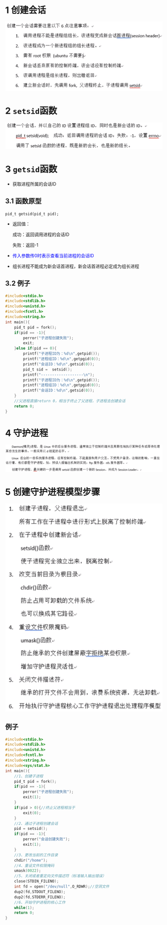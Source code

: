 # 1 创建会话

![image-20201029151539764](07会话与守护进程.assets/image-20201029151539764.png)

# 2 `setsid`函数

![image-20201029153817555](07会话与守护进程.assets/image-20201029153817555.png)

# 3 `getsid`函数

- 获取进程所属的会话ID

## 3.1 函数原型

`pid_t getsid(pid_t pid);`

- 返回值：

    成功：返回调用进程的会话ID

    失败：返回-1

- <font color=blue>传入参数传0时表示查看当前进程的会话ID</font>

- 组长进程不能成为新会话首进程，新会话首进程必定成为组长进程

## 3.2 例子

```c
#include<stdio.h>
#include<stdlib.h>
#include<unistd.h>
#include<fcntl.h>
#include<string.h>
int main(){
    pid_t pid = fork();
    if(pid == -1){
        perror("子进程创建失败");
        exit;
    }else if(pid == 0){
        printf("子进程ID为：%d\n",getpid());
        printf("进程组ID：%d\n",getpgid(0));
        printf("会话ID：%d\n",getsid(0));
        pid_t sid =  setsid();
        printf("-------------------\n");
        printf("子进程ID为：%d\n",getpid());
        printf("进程组ID：%d\n",getpgid(0));
        printf("会话ID：%d\n",getsid(0));
    }
    //父进程直接return 0，相当于终止了父进程，子进程去创建会话
    return 0;
}
```

# 4 守护进程

![image-20201029160829417](07会话与守护进程.assets/image-20201029160829417.png)

# 5 创建守护进程模型步骤

![image-20201029160752489](07会话与守护进程.assets/image-20201029160752489.png)

## 例子

```c
#include<stdio.h>
#include<stdlib.h>
#include<unistd.h>
#include<fcntl.h>
#include<string.h>
#include<sys/stat.h>
int main(){
    //1、创建子进程
    pid_t pid = fork();
    if(pid == -1){
        perror("子进程创建失败");
        exit(1);
    }
    if(pid > 0){//终止父进程相当于
        exit(0);
    }
    //2、通过子进程创建会话
    pid = setsid();
    if(pid == -1){
        perror("会话创建失败");
        exit(1);
    }
    //3、更改当前的工作目录
    chdir("/home");
    //4、重设文件权限掩码
    umask(0022);
    //5、关闭或者重定向文件描述符（标准输入输出错误）
    close(STDIN_FILENO);
    int fd = open("/dev/null",O_RDWR);//空洞文件
    dup2(fd,STDOUT_FILENO);
    dup2(fd,STDERR_FILENO);
    //6、开始守护进程的核心工作
    while(1);
    return 0;
}
```

